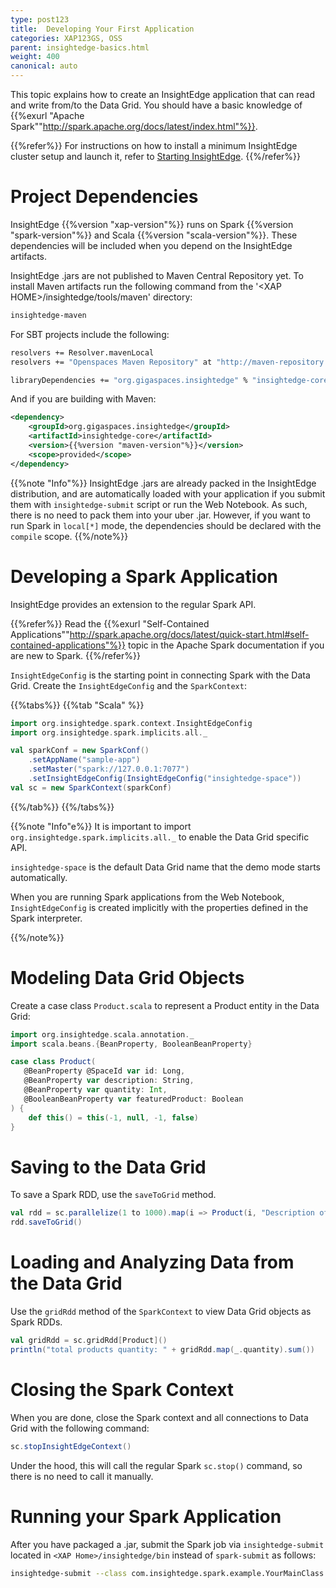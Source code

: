 ```yaml
---
type: post123
title:  Developing Your First Application
categories: XAP123GS, OSS
parent: insightedge-basics.html
weight: 400
canonical: auto
---
```


This topic explains how to create an InsightEdge application that can read and write from/to the Data Grid. You should have a basic knowledge of {{%exurl "Apache Spark""http://spark.apache.org/docs/latest/index.html"%}}.

{{%refer%}}
For instructions on how to install a minimum InsightEdge cluster setup and launch it, refer to [Starting InsightEdge](./insightedge-local-setup.html).
{{%/refer%}}

# Project Dependencies

InsightEdge {{%version "xap-version"%}} runs on Spark {{%version "spark-version"%}} and Scala {{%version "scala-version"%}}. These dependencies will be included when you depend on the InsightEdge artifacts.

InsightEdge .jars are not published to Maven Central Repository yet. To install Maven artifacts run the following command from the '&lt;XAP HOME&gt;/insightedge/tools/maven' directory:

```bash
insightedge-maven
```

For SBT projects include the following:

```bash
resolvers += Resolver.mavenLocal
resolvers += "Openspaces Maven Repository" at "http://maven-repository.openspaces.org"

libraryDependencies += "org.gigaspaces.insightedge" % "insightedge-core" % "{{%version "maven-version"%}}" % "provided" exclude("javax.jms", "jms")
```

And if you are building with Maven:

```xml
<dependency>
    <groupId>org.gigaspaces.insightedge</groupId>
    <artifactId>insightedge-core</artifactId>
    <version>{{%version "maven-version"%}}</version>
    <scope>provided</scope>
</dependency>
```

{{%note "Info"%}}
InsightEdge .jars are already packed in the InsightEdge distribution, and are automatically loaded with your application if you submit them with `insightedge-submit` script or run the Web Notebook. As such, there is no need to pack them into your uber .jar. However, if you want to run Spark in `local[*]` mode, the dependencies should be declared with the `compile` scope.
{{%/note%}}

# Developing a Spark Application

InsightEdge provides an extension to the regular Spark API.

{{%refer%}}
Read the {{%exurl "Self-Contained Applications""http://spark.apache.org/docs/latest/quick-start.html#self-contained-applications"%}} topic in the Apache Spark documentation if you are new to Spark.
{{%/refer%}}

`InsightEdgeConfig` is the starting point in connecting Spark with the Data Grid. Create the `InsightEdgeConfig` and the `SparkContext`:

{{%tabs%}}
{{%tab "Scala" %}}
```scala
import org.insightedge.spark.context.InsightEdgeConfig
import org.insightedge.spark.implicits.all._

val sparkConf = new SparkConf()
    .setAppName("sample-app")
	.setMaster("spark://127.0.0.1:7077")
	.setInsightEdgeConfig(InsightEdgeConfig("insightedge-space"))
val sc = new SparkContext(sparkConf)
```
{{%/tab%}}
{{%/tabs%}}

{{%note "Info"e%}}
It is important to import `org.insightedge.spark.implicits.all._` to enable the Data Grid specific API.

`insightedge-space` is the default Data Grid name that the demo mode starts automatically.

When you are running Spark applications from the Web Notebook, `InsightEdgeConfig` is created implicitly with the properties defined in the Spark interpreter.

{{%/note%}}

# Modeling Data Grid Objects

Create a case class `Product.scala` to represent a Product entity in the Data Grid:

```scala
import org.insightedge.scala.annotation._
import scala.beans.{BeanProperty, BooleanBeanProperty}

case class Product(   
   @BeanProperty @SpaceId var id: Long,
   @BeanProperty var description: String,
   @BeanProperty var quantity: Int,   
   @BooleanBeanProperty var featuredProduct: Boolean
) {
    def this() = this(-1, null, -1, false)
}
```

# Saving to the Data Grid

To save a Spark RDD,  use the `saveToGrid` method.

```scala
val rdd = sc.parallelize(1 to 1000).map(i => Product(i, "Description of product " + i, Random.nextInt(10), Random.nextBoolean()))
rdd.saveToGrid()
```

# Loading and Analyzing Data from the Data Grid

Use the `gridRdd` method of the `SparkContext` to view Data Grid objects as Spark RDDs.

```scala
val gridRdd = sc.gridRdd[Product]()
println("total products quantity: " + gridRdd.map(_.quantity).sum())
```

# Closing the Spark Context
When you are done, close the Spark context and all connections to Data Grid with the following command:

```scala
sc.stopInsightEdgeContext()
```

Under the hood, this will call the regular Spark `sc.stop()` command, so there is no need to call it manually.

# Running your Spark Application

After you have packaged a .jar, submit the Spark job via `insightedge-submit` located in `<XAP Home>/insightedge/bin` instead of `spark-submit` as follows:

```bash
insightedge-submit --class com.insightedge.spark.example.YourMainClass --master spark://127.0.0.1:7077 path/to/jar/insightedge-examples.jar
```
